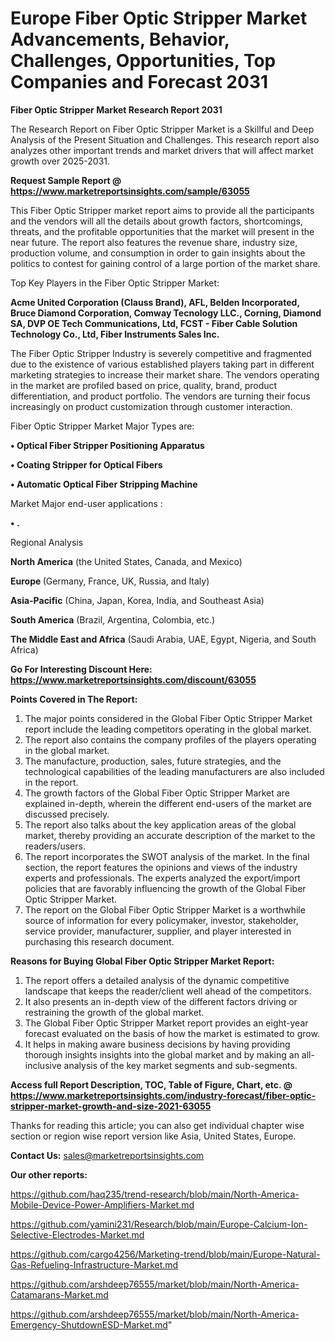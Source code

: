 # Europe Fiber Optic Stripper Market Advancements, Behavior, Challenges, Opportunities, Top Companies and Forecast 2031

<strong>Fiber Optic Stripper Market Research Report 2031</strong>

The Research Report on Fiber Optic Stripper Market is a Skillful and Deep Analysis of the Present Situation and Challenges. This research report also analyzes other important trends and market drivers that will affect market growth over 2025-2031.

<strong>Request Sample Report @ <a href=https://www.marketreportsinsights.com/sample/63055>https://www.marketreportsinsights.com/sample/63055</a></strong>

This Fiber Optic Stripper market report aims to provide all the participants and the vendors will all the details about growth factors, shortcomings, threats, and the profitable opportunities that the market will present in the near future. The report also features the revenue share, industry size, production volume, and consumption in order to gain insights about the politics to contest for gaining control of a large portion of the market share.

Top Key Players in the Fiber Optic Stripper Market:

<strong>Acme United Corporation (Clauss Brand), AFL, Belden Incorporated, Bruce Diamond Corporation, Comway Tecnology LLC., Corning, Diamond SA, DVP OE Tech Communications, Ltd, FCST - Fiber Cable Solution Technology Co., Ltd, Fiber Instruments Sales Inc.</strong>

The Fiber Optic Stripper Industry is severely competitive and fragmented due to the existence of various established players taking part in different marketing strategies to increase their market share. The vendors operating in the market are profiled based on price, quality, brand, product differentiation, and product portfolio. The vendors are turning their focus increasingly on product customization through customer interaction.

Fiber Optic Stripper Market Major Types are:

<strong>• Optical Fiber Stripper Positioning Apparatus

• Coating Stripper for Optical Fibers

• Automatic Optical Fiber Stripping Machine</strong>

Market Major end-user applications :

<strong>• .</strong>

Regional Analysis

</u><strong><b>North America</b></strong> (the United States, Canada, and Mexico)

<strong><b>Europe </b></strong>(Germany, France, UK, Russia, and Italy)

<strong><b>Asia-Pacific</b></strong> (China, Japan, Korea, India, and Southeast Asia)

<strong><b>South America</b></strong> (Brazil, Argentina, Colombia, etc.)

<strong><b>The Middle East and Africa</b></strong> (Saudi Arabia, UAE, Egypt, Nigeria, and South Africa)

<strong>Go For Interesting Discount Here: <a href=https://www.marketreportsinsights.com/discount/63055>https://www.marketreportsinsights.com/discount/63055</a></strong>

<strong>Points Covered in The Report:</strong>
<ol>
  <li>The major points considered in the Global Fiber Optic Stripper Market report include the leading competitors operating in the global market.</li>
  <li>The report also contains the company profiles of the players operating in the global market.</li>
  <li>The manufacture, production, sales, future strategies, and the technological capabilities of the leading manufacturers are also included in the report.</li>
  <li>The growth factors of the Global Fiber Optic Stripper Market are explained in-depth, wherein the different end-users of the market are discussed precisely.</li>
  <li>The report also talks about the key application areas of the global market, thereby providing an accurate description of the market to the readers/users.</li>
  <li>The report incorporates the SWOT analysis of the market. In the final section, the report features the opinions and views of the industry experts and professionals. The experts analyzed the export/import policies that are favorably influencing the growth of the Global Fiber Optic Stripper Market.</li>
  <li>The report on the Global Fiber Optic Stripper Market is a worthwhile source of information for every policymaker, investor, stakeholder, service provider, manufacturer, supplier, and player interested in purchasing this research document.</li>
</ol>
<strong>Reasons for Buying Global Fiber Optic Stripper Market Report:</strong>

<ol>
  <li>The report offers a detailed analysis of the dynamic competitive landscape that keeps the reader/client well ahead of the competitors.</li>
  <li>It also presents an in-depth view of the different factors driving or restraining the growth of the global market.</li>
  <li>The Global Fiber Optic Stripper Market report provides an eight-year forecast evaluated on the basis of how the market is estimated to grow.</li>
  <li>It helps in making aware business decisions by having providing thorough insights insights into the global market and by making an all-inclusive analysis of the key market segments and sub-segments.</li>
</ol>
<strong>Access full Report Description, TOC, Table of Figure, Chart, etc. @ <a href=https://www.marketreportsinsights.com/industry-forecast/fiber-optic-stripper-market-growth-and-size-2021-63055>https://www.marketreportsinsights.com/industry-forecast/fiber-optic-stripper-market-growth-and-size-2021-63055</a></strong>


Thanks for reading this article; you can also get individual chapter wise section or region wise report version like Asia, United States, Europe.

<strong>Contact Us:</strong>
sales@marketreportsinsights.com

<strong>Our other reports:</strong>

<a href=https://github.com/haq235/trend-research/blob/main/North-America-Mobile-Device-Power-Amplifiers-Market.md>https://github.com/haq235/trend-research/blob/main/North-America-Mobile-Device-Power-Amplifiers-Market.md</a>

<a href=https://github.com/yamini231/Research/blob/main/Europe-Calcium-Ion-Selective-Electrodes-Market.md>https://github.com/yamini231/Research/blob/main/Europe-Calcium-Ion-Selective-Electrodes-Market.md</a>

<a href=https://github.com/cargo4256/Marketing-trend/blob/main/Europe-Natural-Gas-Refueling-Infrastructure-Market.md>https://github.com/cargo4256/Marketing-trend/blob/main/Europe-Natural-Gas-Refueling-Infrastructure-Market.md</a>

<a href=https://github.com/arshdeep76555/market/blob/main/North-America-Catamarans-Market.md>https://github.com/arshdeep76555/market/blob/main/North-America-Catamarans-Market.md</a>

<a href=https://github.com/arshdeep76555/market/blob/main/North-America-Emergency-ShutdownESD-Market.md>https://github.com/arshdeep76555/market/blob/main/North-America-Emergency-ShutdownESD-Market.md</a>"
